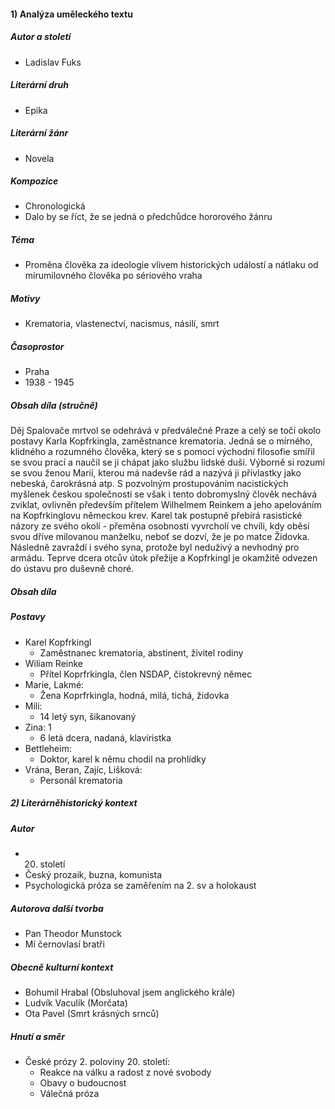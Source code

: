 #### 1) Analýza uměleckého textu
##### Autor a století
- Ladislav Fuks
##### Literární druh
- Epika
##### Literární žánr
- Novela
##### Kompozice
- Chronologická
- Dalo by se říct, že se jedná o předchůdce hororového žánru
##### Téma
- Proměna člověka za ideologie vlivem historických událostí a nátlaku od mírumilovného člověka po sériového vraha
##### Motivy
- Krematoria, vlastenectví, nacismus, násilí, smrt
##### Časoprostor
- Praha
- 1938 - 1945
##### Obsah díla (stručně)
Děj Spalovače mrtvol se odehrává v předválečné Praze a celý se točí okolo postavy Karla Kopfrkingla,
zaměstnance krematoria. Jedná se o mírného, klidného a rozumného člověka, který se s pomocí
východní filosofie smířil se svou prací a naučil se ji chápat jako službu lidské duši. Výborně si rozumí
se svou ženou Marií, kterou má nadevše rád a nazývá ji přívlastky jako nebeská, čarokrásná atp. S
pozvolným prostupováním nacistických myšlenek českou společností se však i tento dobromyslný
člověk nechává zviklat, ovlivněn především přítelem Wilhelmem Reinkem a jeho apelováním na
Kopfrkinglovu německou krev. Karel tak postupně přebírá rasistické názory ze svého okolí - přeměna
osobnosti vyvrcholí ve chvíli, kdy oběsí svou dříve milovanou manželku, neboť se dozví, že je po
matce Židovka. Následně zavraždí i svého syna, protože byl neduživý a nevhodný pro armádu. Teprve
dcera otcův útok přežije a Kopfrkingl je okamžitě odvezen do ústavu pro duševně choré.
##### Obsah díla
##### Postavy
- Karel Kopfrkingl
	- Zaměstnanec krematoria, abstinent, živitel rodiny
- Wiliam Reinke 
	- Přítel Koprfrkingla, člen NSDAP, čistokrevný němec
- Marie, Lakmé: 
	- Žena Koprfrkingla, hodná, milá, tichá, židovka
- Mili: 
	- 14 letý syn, šikanovaný
- Zina: 1
	- 6 letá dcera, nadaná, klavíristka
- Bettleheim:
	- Doktor, karel k němu chodil na prohlídky
- Vrána, Beran, Zajíc, Lišková:
	- Personál krematoria
##### 2) Literárněhistorický kontext
##### Autor
- 20. století
- Český prozaik, buzna, komunista
- Psychologická próza se zaměřením na 2. sv a holokaust
##### Autorova další tvorba
- Pan Theodor Munstock
- Mí černovlasí bratři
##### Obecně kulturní kontext
- Bohumil Hrabal (Obsluhoval jsem anglického krále)
- Ludvík Vaculík (Morčata)
- Ota Pavel (Smrt krásných srnců)
##### Hnutí a směr
- České prózy 2. poloviny 20. století:
	- Reakce na válku a radost z nové svobody
	- Obavy o budoucnost
	- Válečná próza